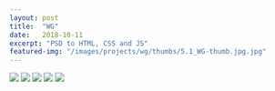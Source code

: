 ```yaml
---
layout: post
title:  "WG"
date:   2018-10-11
excerpt: "PSD to HTML, CSS and JS"
featured-img: "/images/projects/wg/thumbs/5.1_WG-thumb.jpg.jpg"
---
```


<img src="/images/projects/steve-simone/5.1_WG.jpg"> 
<img src="/images/projects/steve-simone/5.2_WG.jpg"> 
<img src="/images/projects/steve-simone/5.3_WG.jpg"> 
<img src="/images/projects/steve-simone/5.4_WG.jpg"> 
<img src="/images/projects/steve-simone/5.5_WG.jpg"> 